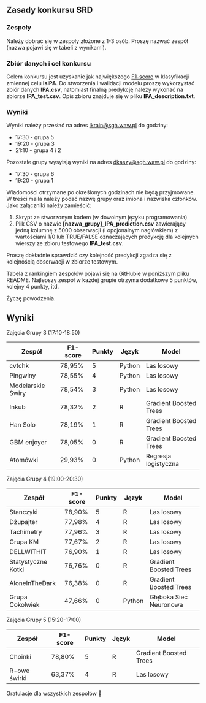 ## Zasady konkursu SRD
### Zespoły
Należy dobrać się w zespoły złożone z 1-3 osób. Proszę nazwać zespół (nazwa pojawi się w tabeli z wynikami). 

### Zbiór danych i cel konkursu
Celem konkursu jest uzyskanie jak największego [F1-score](https://en.wikipedia.org/wiki/F-score) w klasyfikacji zmiennej celu **IsIPA**. Do stworzenia i walidacji modelu proszę wykorzystać zbiór danych **IPA.csv**, natomiast finalną predykcję należy wykonać na zbiorze **IPA_test.csv**. Opis zbioru znajduje się w pliku **IPA_description.txt**.

### Wyniki
Wyniki należy przesłać na adres lkrain@sgh.waw.pl do godziny:
- 17:30 - grupa 5
- 19:20 - grupa 3
- 21:10 - grupa 4 i 2

Pozostałe grupy wysyłają wyniki na adres dkaszy@sgh.waw.pl do godziny:
- 17:30 - grupa 6
- 19:20 - grupa 1


Wiadomości otrzymane po określonych godzinach nie będą przyjmowane. W treści maila należy podać nazwę grupy oraz imiona i nazwiska członków. Jako załączniki należy zamieścić:
1. Skrypt ze stworzonym kodem (w dowolnym języku programowania)
2. Plik CSV o nazwie **[nazwa_grupy]_IPA_prediction.csv** zawierający jedną kolumnę z 5000 obserwacji (i opcjonalnym nagłówkiem) z wartościami 1/0 lub TRUE/FALSE oznaczających predykcję dla kolejnych wierszy ze zbioru testowego **IPA_test.csv**. 

Proszę dokładnie sprawdzić czy kolejność predykcji zgadza się z kolejnością obserwacji w zbiorze testowym.

Tabela z rankingiem zespołów pojawi się na GitHubie w poniższym pliku README. Najlepszy zespół w każdej grupie otrzyma dodatkowe 5 punktów, kolejny 4 punkty, itd.

Życzę powodzenia. 

## Wyniki

Zajęcia Grupy 3 (17:10-18:50)

| Zespół            | F1-score | Punkty | Język  | Model                  |
|-------------------|----------|--------|--------|------------------------|
| cvtchk            | 78,95%   | 5      | Python | Las losowy             |
| Pingwiny          | 78,55%   | 4      | Python | Las losowy             |
| Modelarskie Świry | 78,54%   | 3      | Python | Las losowy             |
| Inkub             | 78,32%   | 2      | R      | Gradient Boosted Trees |
| Han Solo          | 78,19%   | 1      | R      | Gradient Boosted Trees |
| GBM enjoyer       | 78,05%   | 0      | R      | Gradient Boosted Trees |
| Atomówki          | 29,93%   | 0      | Python | Regresja logistyczna   |

Zajęcia Grupy 4 (19:00-20:30)

| Zespół             | F1-score | Punkty | Język  | Model                  |
|--------------------|----------|--------|--------|------------------------|
| Stanczyki          | 78,90%   | 5      | R      | Las losowy             |
| Dżupajter          | 77,98%   | 4      | R      | Las losowy             |
| Tachimetry         | 77,96%   | 3      | R      | Las losowy             |
| Grupa KM           | 77,67%   | 2      | R      | Las losowy             |
| DELLWITHIT         | 76,90%   | 1      | R      | Las losowy             |
| Statystyczne Kotki | 76,76%   | 0      | R      | Gradient Boosted Trees |
| AloneInTheDark     | 76,38%   | 0      | R      | Gradient Boosted Trees |
| Grupa Cokolwiek    | 47,66%   | 0      | Python | Głęboka Sieć Neuronowa |

Zajęcia Grupy 5 (15:20-17:00)

| Zespół       | F1-score | Punkty | Język | Model                  |
|--------------|----------|--------|-------|------------------------|
| Choinki      | 78,80%   | 5      | R     | Gradient Boosted Trees |
| R-owe świrki | 63,37%   | 4      | R     | Las losowy             |

Gratulacje dla wszystkich zespołów 👏
